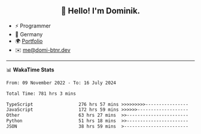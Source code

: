 <h2 align="center">👋 Hello! I'm Dominik.</h2>

- ⚡ Programmer
- 📍 Germany
- 🌍 [Portfolio](https://domi-btnr.dev)
- ✉️ [me@domi-btnr.dev](mailto://me@domi-btnr.dev)

---
📊 **WakaTime Stats**
<!--START_SECTION:waka-->

```txt
From: 09 November 2022 - To: 16 July 2024

Total Time: 781 hrs 3 mins

TypeScript                 276 hrs 57 mins >>>>>>>>>----------------   35.46 %
JavaScript                 172 hrs 59 mins >>>>>>-------------------   22.15 %
Other                      63 hrs 27 mins  >>-----------------------   08.12 %
Python                     51 hrs 18 mins  >>-----------------------   06.57 %
JSON                       38 hrs 59 mins  >------------------------   04.99 %
```

<!--END_SECTION:waka-->
